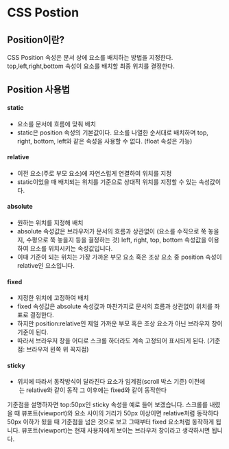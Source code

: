 <h1>CSS Postion</h1>

<h2>Position이란?</h2>

CSS Position 속성은 문서 상에 요소를 배치하는 방법을 지정한다. 
top,left,right,bottom 속성이 요소를 배치할 최종 위치를 결정한다.

<h2>Position 사용법</h2>

<h4>static</h4>

* 요소를 문서에 흐름에 맞춰 배치
* static은 position 속성의 기본값이다. 요소를 나열한 순서대로 배치하며 top, right, bottom, left와 같은 속성을 사용할 수 없다. (float 속성은 가능)

<h4>relative</h4>

* 이전 요소(주로 부모 요소)에 자연스럽게 연결하여 위치를 지정
* static이었을 때 배치되는 위치를 기준으로 상대적 위치를 지정할 수 있는 속성값이다. 

<h4>absolute</h4>

* 원하는 위치를 지정해 배치
* absolute 속성값은 브라우저가 문서의 흐름과 상관없이 (요소를 수직으로 쭉 놓을지, 수평으로 쭉 놓을지 등을 결정하는 것) left, right, top, bottom 속성값을 이용하여 요소를 위치시키는 속성값입니다. 
* 이때 기준이 되는 위치는 가장 가까운 부모 요소 혹은 조상 요소 중 position 속성이 relative인 요소입니다.

<h4>fixed</h4>

* 지정한 위치에 고정하여 배치
* fixed 속성값은 absolute 속성값과 마찬가지로 문서의 흐름과 상관없이 위치를 좌표로 결정한다.
* 하지만 position:relative인 제일 가까운 부모 혹은 조상 요소가 아닌 브라우저 창이 기준이 된다.
* 따라서 브라우저 창을 어디로 스크롤 하더라도 계속 고정되어 표시되게 된다. (기준점: 브라우저 왼쪽 위 꼭지점)

<h4>sticky</h4>

* 위치에 따라서 동작방식이 달라진다 요소가 임계점(scroll 박스 기준) 이전에   는 relative와 같이 동작 그 이후에는 fixed와 같이 동작한다

기준점을 설명하자면 top:50px인 sticky 속성을 예로 들어 보겠습니다. 스크롤를 내렸을 때 뷰포트(viewport)와 요소 사이의 거리가 50px 이상이면 relative처럼 동작하다 50px 이하가 됬을 때 기준점을 넘은 것으로 보고 그때부터 fixed 요소처럼 동작하게 됩니다. 뷰포트(viewport)는 현재 사용자에게 보이는 브라우저 창이라고 생각하시면 됩니다.
